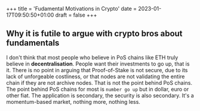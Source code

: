 +++
title = 'Fudamental Motivations in Crypto'
date = 2023-01-17T09:50:50+01:00
draft = false
+++

## Why it is futile to argue with crypto bros about fundamentals 
I don't think that most people who believe in PoS chains like ETH truly believe in __decentralisation__. People want their investments to go up, that is it. There is no point in arguing that Proof-of-Stake is not secure, due to its lack of unforgeable costliness, or that nodes are not validating the entire chain if they are not archive nodes. That is not the point behind PoS chains. The point behind PoS chains for most is `number go up` but in dollar, euro or other fiat. The application is secondary, the security is also secondary. It's a momentum-based market, nothing more, nothing less. 